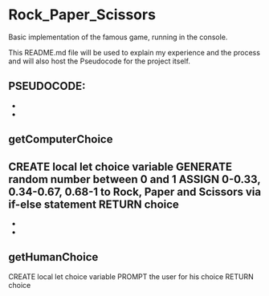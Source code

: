 # Rock_Paper_Scissors
Basic implementation of the famous game, running in the console.

This README.md file will be used to explain my experience and the process and will also host the Pseudocode for the project itself.



PSEUDOCODE:
-
-
-
getComputerChoice
-
CREATE local let choice variable
GENERATE random number between 0 and 1
ASSIGN 0-0.33, 0.34-0.67, 0.68-1 to Rock, Paper and Scissors via if-else statement
RETURN choice
-
-
-
getHumanChoice
-
CREATE local let choice variable
PROMPT the user for his choice
RETURN choice